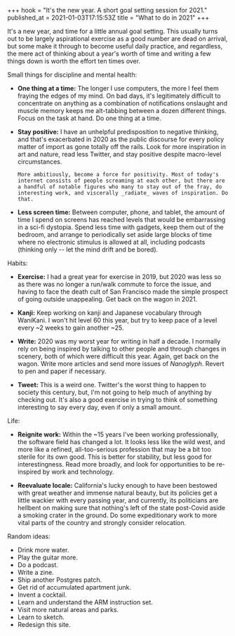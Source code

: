 +++
hook = "It's the new year. A short goal setting session for 2021."
published_at = 2021-01-03T17:15:53Z
title = "What to do in 2021"
+++

It's a new year, and time for a little annual goal setting. This usually turns out to be largely aspirational exercise as a good number are dead on arrival, but some make it through to become useful daily practice, and regardless, the mere act of thinking about a year's worth of time and writing a few things down is worth the effort ten times over.

Small things for discipline and mental health:

* **One thing at a time:** The longer I use computers, the more I feel them fraying the edges of my mind. On bad days, it's legitimately difficult to concentrate on anything as a combination of notifications onslaught and muscle memory keeps me alt-tabbing between a dozen different things. Focus on the task at hand. Do one thing at a time.

* **Stay positive:** I have an unhelpful predisposition to negative thinking, and that's exacerbated in 2020 as the public discourse for every policy matter of import as gone totally off the rails. Look for more inspiration in art and nature, read less Twitter, and stay positive despite macro-level circumstances.

	  More ambitiously, become a force for positivity. Most of today's internet consists of people screaming at each other, but there are a handful of notable figures who many to stay out of the fray, do interesting work, and viscerally _radiate_ waves of inspiration. Do that.

* **Less screen time:** Between computer, phone, and tablet, the amount of time I spend on screens has reached levels that would be embarrassing in a sci-fi dystopia. Spend less time with gadgets, keep them out of the bedroom, and arrange to periodically set aside large blocks of time where no electronic stimulus is allowed at all, including podcasts (thinking only -- let the mind drift and be bored).

Habits:

* **Exercise:** I had a great year for exercise in 2019, but 2020 was less so as there was no longer a run/walk commute to force the issue, and having to face the death cult of San Francisco made the simple prospect of going outside unappealing. Get back on the wagon in 2021.

* **Kanji:** Keep working on kanji and Japanese vocabulary through WaniKani. I won't hit level 60 this year, but try to keep pace of a level every ~2 weeks to gain another ~25.

* **Write:** 2020 was my worst year for writing in half a decade. I normally rely on being inspired by talking to other people and through changes in scenery, both of which were difficult this year. Again, get back on the wagon. Write more articles and send more issues of _Nanoglyph_. Revert to pen and paper if necessary.

* **Tweet:** This is a weird one. Twitter's the worst thing to happen to society this century, but, I'm not going to help much of anything by checking out. It's also a good exercise in trying to think of something interesting to say every day, even if only a small amount.

Life:

* **Reignite work:** Within the ~15 years I've been working professionally, the software field has changed a lot. It looks less like the wild west, and more like a refined, all-too-serious profession that may be a bit too sterile for its own good. This is better for stability, but less good for interestingness. Read more broadly, and look for opportunities to be re-inspired by work and technology.

* **Reevaluate locale:** California's lucky enough to have been bestowed with great weather and immense natural beauty, but its policies get a little wackier with every passing year, and currently, its politicians are hellbent on making sure that nothing's left of the state post-Covid aside a smoking crater in the ground. Do some expeditionary work to more vital parts of the country and strongly consider relocation.

Random ideas:

* Drink more water.
* Play the guitar more.
* Do a podcast.
* Write a zine.
* Ship another Postgres patch.
* Get rid of accumulated apartment junk.
* Invent a cocktail.
* Learn and understand the ARM instruction set.
* Visit more natural areas and parks.
* Learn to sketch.
* Redesign this site.
